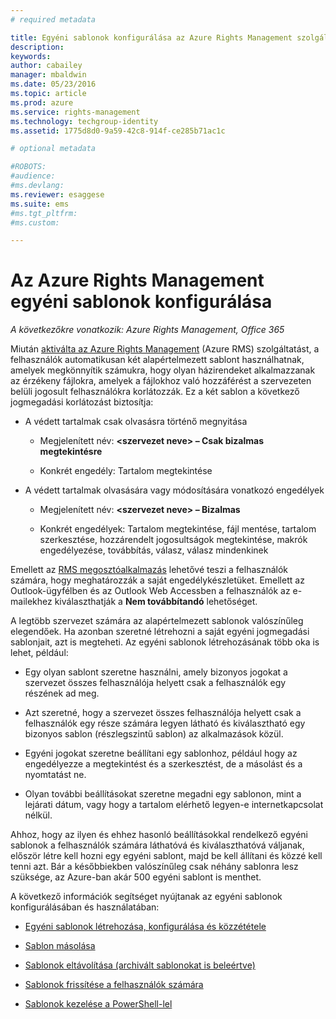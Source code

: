 ```yaml
---
# required metadata

title: Egyéni sablonok konfigurálása az Azure Rights Management szolgáltatáshoz | Azure RMS
description:
keywords:
author: cabailey
manager: mbaldwin
ms.date: 05/23/2016
ms.topic: article
ms.prod: azure
ms.service: rights-management
ms.technology: techgroup-identity
ms.assetid: 1775d8d0-9a59-42c8-914f-ce285b71ac1c

# optional metadata

#ROBOTS:
#audience:
#ms.devlang:
ms.reviewer: esaggese
ms.suite: ems
#ms.tgt_pltfrm:
#ms.custom:

---
```


# Az Azure Rights Management egyéni sablonok konfigurálása

*A következőkre vonatkozik: Azure Rights Management, Office 365*

Miután [aktiválta az Azure Rights Management](activate-service.md) (Azure RMS) szolgáltatást, a felhasználók automatikusan két alapértelmezett sablont használhatnak, amelyek megkönnyítik számukra, hogy olyan házirendeket alkalmazzanak az érzékeny fájlokra, amelyek a fájlokhoz való hozzáférést a szervezeten belüli jogosult felhasználókra korlátozzák. Ez a két sablon a következő jogmegadási korlátozást biztosítja:

-   A védett tartalmak csak olvasásra történő megnyitása

    -   Megjelenített név: **&lt;szervezet neve&gt; – Csak bizalmas megtekintésre**

    -   Konkrét engedély: Tartalom megtekintése

-   A védett tartalmak olvasására vagy módosítására vonatkozó engedélyek

    -   Megjelenített név: **&lt;szervezet neve&gt; – Bizalmas**

    -   Konkrét engedélyek: Tartalom megtekintése, fájl mentése, tartalom szerkesztése, hozzárendelt jogosultságok megtekintése, makrók engedélyezése, továbbítás, válasz, válasz mindenkinek

Emellett az [RMS megosztóalkalmazás](../rms-client/sharing-app-windows.md) lehetővé teszi a felhasználók számára, hogy meghatározzák a saját engedélykészletüket. Emellett az Outlook-ügyfélben és az Outlook Web Accessben a felhasználók az e-mailekhez kiválaszthatják a **Nem továbbítandó** lehetőséget.

A legtöbb szervezet számára az alapértelmezett sablonok valószínűleg elegendőek. Ha azonban szeretné létrehozni a saját egyéni jogmegadási sablonjait, azt is megteheti. Az egyéni sablonok létrehozásának több oka is lehet, például:

-   Egy olyan sablont szeretne használni, amely bizonyos jogokat a szervezet összes felhasználója helyett csak a felhasználók egy részének ad meg.

-   Azt szeretné, hogy a szervezet összes felhasználója helyett csak a felhasználók egy része számára legyen látható és kiválasztható egy bizonyos sablon (részlegszintű sablon) az alkalmazások közül.

-   Egyéni jogokat szeretne beállítani egy sablonhoz, például hogy az engedélyezze a megtekintést és a szerkesztést, de a másolást és a nyomtatást ne.

-   Olyan további beállításokat szeretne megadni egy sablonon, mint a lejárati dátum, vagy hogy a tartalom elérhető legyen-e internetkapcsolat nélkül.

Ahhoz, hogy az ilyen és ehhez hasonló beállításokkal rendelkező egyéni sablonok a felhasználók számára láthatóvá és kiválaszthatóvá váljanak, először létre kell hozni egy egyéni sablont, majd be kell állítani és közzé kell tenni azt. Bár a későbbiekben valószínűleg csak néhány sablonra lesz szüksége, az Azure-ban akár 500 egyéni sablont is menthet. 

A következő információk segítséget nyújtanak az egyéni sablonok konfigurálásában és használatában:

-   [Egyéni sablonok létrehozása, konfigurálása és közzététele](create-template.md)

-   [Sablon másolása](copy-template.md)

-   [Sablonok eltávolítása (archivált sablonokat is beleértve)](remove-template.md)

-   [Sablonok frissítése a felhasználók számára](refresh-templates.md)

-   [Sablonok kezelése a PowerShell-lel](configure-templates-with-powershell.md)




<!--HONumber=May16_HO5-->


